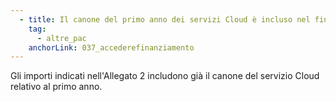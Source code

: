 ```yaml
---
  - title: Il canone del primo anno dei servizi Cloud è incluso nel finanziamento?
    tag:
      - altre_pac
    anchorLink: 037_accederefinanziamento
---
```


Gli importi indicati nell'Allegato 2 includono già il canone del servizio Cloud relativo al primo anno.
